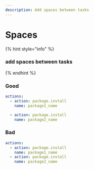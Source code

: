 ```yaml
---
description: Add spaces between tasks
---
```


# Spaces

{% hint style="info" %}
### add spaces between tasks
{% endhint %}

### Good

```yaml
actions:
  - action: package.install
    name: package1_name

  - action: package.install
    name: package2_name
```

### Bad

```yaml
actions:
  - action: package.install
    name: package1_name
  - action: package.install
    name: package2_name
```

